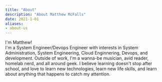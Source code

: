```yaml
---
title: "About"
description: "About Matthew McFalls"
date: 2021-1-01
aliases:
- about-us
---
```


I'm Matthew!  
I'm a System Engineer/Devops Engineer with interests in System Administration, System Engineering, Cloud Enginnering, Devops, and development.  Outside of work, I'm a wanna-be musician, avid reader, homelab nerd, and all around geek.  I believe learning doesn't stop after school, and love to learn new technologies, learn new life skills, and learn about anything that happens to catch my attention.  